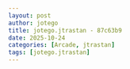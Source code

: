 ```yaml
---
layout: post
author: jotego
title: jotego.jtrastan - 87c63b9
date: 2025-10-24
categories: [Arcade, jtrastan]
tags: [jotego.jtrastan]
---
```


